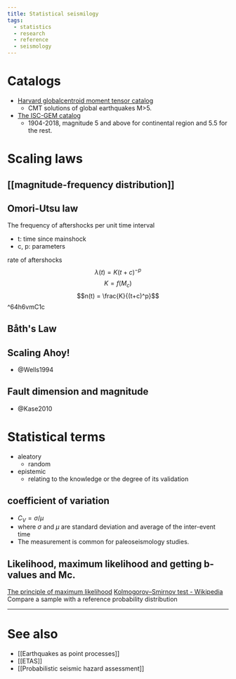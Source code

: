 ```yaml
---
title: Statistical seismilogy
tags:
  - statistics
  - research
  - reference
  - seismology
---
```


# Catalogs
- [Harvard globalcentroid moment tensor catalog](https://www.globalcmt.org)
    - CMT solutions of global earthquakes M>5.
- [The ISC-GEM catalog](https://www.globalcmt.org) 
    - 1904-2018, magnitude 5 and above for continental region and 5.5 for the rest.

# Scaling laws
## [[magnitude-frequency distribution]]

## Omori-Utsu law
The frequency of aftershocks per unit time interval
- t: time since mainshock
- c, p: parameters

rate of aftershocks 
$$\lambda(t)=K(t+c)^{-p}$$
$$K = f(M_c)$$
$$n(t) = \frac{K}{(t+c)^p}$$ ^64h6vmC1c

## Båth's Law

## Scaling Ahoy!
- @Wells1994

## Fault dimension and magnitude
- @Kase2010


# Statistical terms
- aleatory
	- random
- epistemic
	- relating to the knowledge or the degree of its validation

## coefficient of variation
- $C_V=\sigma/\mu$
- where $\sigma$ and $\mu$ are standard deviation and average of the inter-event time
- The measurement is common for paleoseismology studies.

## Likelihood, maximum likelihood and getting b-values and Mc.
[The principle of maximum likelihood](https://www.otexts.org/1437)
[Kolmogorov–Smirnov test - Wikipedia](https://en.wikipedia.org/wiki/Kolmogorov%E2%80%93Smirnov_test)
Compare a sample with a reference probability distribution

---
# See also
- [[Earthquakes as point processes]]
- [[ETAS]]
- [[Probabilistic seismic hazard assessment]]
